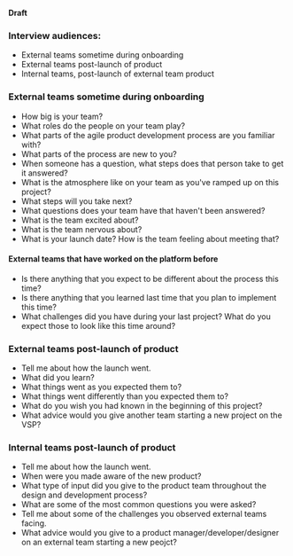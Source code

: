 **Draft**

### Interview audiences:

- External teams sometime during onboarding
- External teams post-launch of product
- Internal teams, post-launch of external team product

### External teams sometime during onboarding
- How big is your team?
- What roles do the people on your team play?
- What parts of the agile product development process are you familiar with?
- What parts of the process are new to you?
- When someone has a question, what steps does that person take to get it answered?
- What is the atmosphere like on your team as you've ramped up on this project?
- What steps will you take next?
- What questions does your team have that haven't been answered?
- What is the team excited about?
- What is the team nervous about?
- What is your launch date? How is the team feeling about meeting that?

#### External teams that have worked on the platform before
- Is there anything that you expect to be different about the process this time?
- Is there anything that you learned last time that you plan to implement this time?
- What challenges did you have during your last project? What do you expect those to look like this time around?

### External teams post-launch of product
- Tell me about how the launch went.
- What did you learn?
- What things went as you expected them to?
- What things went differently than you expected them to?
- What do you wish you had known in the beginning of this project?
- What advice would you give another team starting a new project on the VSP?

### Internal teams post-launch of product
- Tell me about how the launch went.
- When were you made aware of the new product?
- What type of input did you give to the product team throughout the design and development process?
- What are some of the most common questions you were asked?
- Tell me about some of the challenges you observed external teams facing.
- What advice would you give to a product manager/developer/designer on an external team starting a new peojct?
